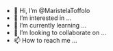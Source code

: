 - 👋 Hi, I’m @MaristelaToffolo
- 👀 I’m interested in ...
- 🌱 I’m currently learning ...
- 💞️ I’m looking to collaborate on ...
- 📫 How to reach me ...

<!---
MaristelaToffolo/MaristelaToffolo is a ✨ special ✨ repository because its `README.md` (this file) appears on your GitHub profile.
You can click the Preview link to take a look at your changes.
--->
